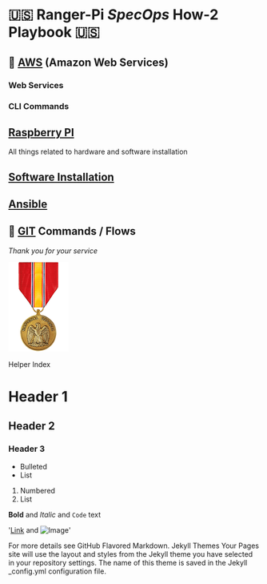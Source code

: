# 🇺🇸 Ranger-Pi _SpecOps_ How-2 Playbook 🇺🇸


## 🚀 [AWS](/AWS/index.html) (Amazon Web Services)

### Web Services

### CLI Commands

## [Raspberry PI](/RaspberryPI/index.html)
All things related to hardware and software installation
## [Software Installation](/SOFTWARE/index.html)
## [Ansible](/SOFTWARE/ansible.md)

## 🚀 [GIT](/GIT/index.html) Commands / Flows

*_Thank you for your service_*

![ndm](./images/NDM.png)

Helper Index

# Header 1
## Header 2
### Header 3

- Bulleted
- List

1. Numbered
2. List

**Bold** and _Italic_ and `Code` text

'[Link](url) and ![Image](src)'

For more details see GitHub Flavored Markdown.
Jekyll Themes
Your Pages site will use the layout and styles from the Jekyll theme you have selected in your repository settings. The name of this theme is saved in the Jekyll _config.yml configuration file.
